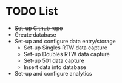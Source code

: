 # TODO List

- ~~Set-up Github repo~~
- ~~Create database~~
- Set-up and configure data entry/storage
    - ~~Set-up Singles RTW data capture~~
    - Set-up Doubles RTW data capture
    - Set-up 501 data capture
    - Insert data into database
- Set-up and configure analytics